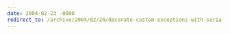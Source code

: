 ```yaml
---
date: 2004-02-23 -0800
redirect_to: /archive/2004/02/24/decorate-custom-exceptions-with-serializable-attribute.aspx/
---
```

